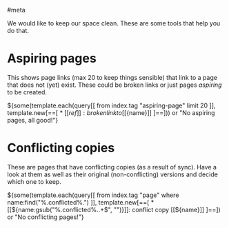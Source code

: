 #meta

We would like to keep our space clean. These are some tools that help you do that.

# Aspiring pages
This shows page links (max 20 to keep things sensible) that link to a page that does not (yet) exist. These could be broken links or just pages _aspiring_ to be created.

${some(template.each(query[[
  from index.tag "aspiring-page"
  limit 20
]], template.new[==[
    * [[${ref}]]: broken link to [[${name}]]
]==])) or "No aspiring pages, all good!"}

# Conflicting copies
These are pages that have conflicting copies (as a result of sync). Have a look at them as well as their original (non-conflicting) versions and decide which one to keep.

${some(template.each(query[[
  from index.tag "page" where name:find("%.conflicted%.")
]], template.new[==[
    * [[${name:gsub("%.conflicted%..+$", "")}]]: conflict copy [[${name}]]
]==]) or "No conflicting pages!"}
